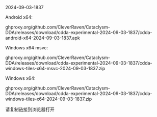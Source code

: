 2024-09-03-1837

Android x64:

ghproxy.org/github.com/CleverRaven/Cataclysm-DDA/releases/download/cdda-experimental-2024-09-03-1837/cdda-android-x64-2024-09-03-1837.apk

Windows x64 msvc:

ghproxy.org/github.com/CleverRaven/Cataclysm-DDA/releases/download/cdda-experimental-2024-09-03-1837/cdda-windows-tiles-x64-msvc-2024-09-03-1837.zip

Windows x64:

ghproxy.org/github.com/CleverRaven/Cataclysm-DDA/releases/download/cdda-experimental-2024-09-03-1837/cdda-windows-tiles-x64-2024-09-03-1837.zip

请复制链接到浏览器打开

